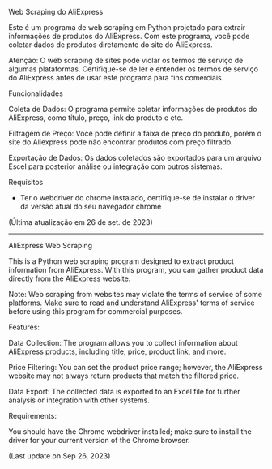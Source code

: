 Web Scraping do AliExpress

Este é um programa de web scraping em Python projetado para extrair informações de produtos do AliExpress. Com este programa, você pode coletar dados de produtos diretamente do site do AliExpress.

Atenção: O web scraping de sites pode violar os termos de serviço de algumas plataformas. Certifique-se de ler e entender os termos de serviço do AliExpress antes de usar este programa para fins comerciais.

Funcionalidades

Coleta de Dados: O programa permite coletar informações de produtos do AliExpress, como título, preço, link do produto e etc.

Filtragem de Preço: Você pode definir a faixa de preço do produto, porém o site do Aliexpress pode não encontrar produtos com preço filtrado.

Exportação de Dados: Os dados coletados são exportados para um arquivo Escel para posterior análise ou integração com outros sistemas.

Requisitos

- Ter o webdriver do chrome instalado, certifique-se de instalar o driver da versão atual do seu navegador chrome

(Última atualização em 26 de set. de 2023)

-------------------------------------------------------------------------------------------------------------------------------------------------------------------------------------------

AliExpress Web Scraping

This is a Python web scraping program designed to extract product information from AliExpress. With this program, you can gather product data directly from the AliExpress website.

Note: Web scraping from websites may violate the terms of service of some platforms. Make sure to read and understand AliExpress' terms of service before using this program for commercial purposes.

Features:

Data Collection: The program allows you to collect information about AliExpress products, including title, price, product link, and more.

Price Filtering: You can set the product price range; however, the AliExpress website may not always return products that match the filtered price.

Data Export: The collected data is exported to an Excel file for further analysis or integration with other systems.

Requirements:

You should have the Chrome webdriver installed; make sure to install the driver for your current version of the Chrome browser.

(Last update on Sep 26, 2023)
